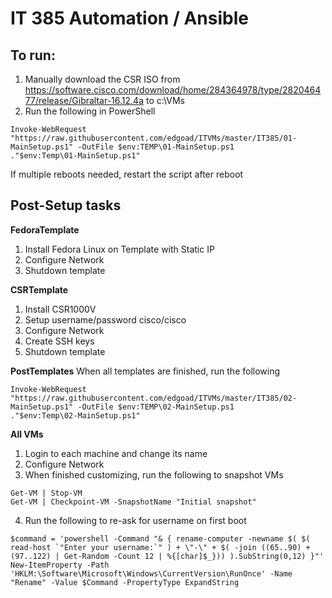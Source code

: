 # IT 385 Automation / Ansible

## To run:
1. Manually download the CSR ISO from https://software.cisco.com/download/home/284364978/type/282046477/release/Gibraltar-16.12.4a to c:\VMs
2. Run the following in PowerShell
```
Invoke-WebRequest "https://raw.githubusercontent.com/edgoad/ITVMs/master/IT385/01-MainSetup.ps1" -OutFile $env:TEMP\01-MainSetup.ps1
."$env:Temp\01-MainSetup.ps1"
```

If multiple reboots needed, restart the script after reboot


## Post-Setup tasks
**FedoraTemplate**
1. Install Fedora Linux on Template with Static IP
2. Configure Network
3. Shutdown template

**CSRTemplate**
1. Install CSR1000V
2. Setup username/password cisco/cisco
3. Configure Network
4. Create SSH keys
5. Shutdown template

**PostTemplates**
When all templates are finished, run the following
```
Invoke-WebRequest "https://raw.githubusercontent.com/edgoad/ITVMs/master/IT385/02-MainSetup.ps1" -OutFile $env:TEMP\02-MainSetup.ps1
."$env:Temp\02-MainSetup.ps1"
```


**All VMs**
1. Login to each machine and change its name
2. Configure Network
3. When finished customizing, run the following to snapshot VMs
```
Get-VM | Stop-VM
Get-VM | Checkpoint-VM -SnapshotName "Initial snapshot"
```
4. Run the following to re-ask for username on first boot
```
$command = 'powershell -Command "& { rename-computer -newname $( $( read-host `"Enter your username:`" ) + \"-\" + $( -join ((65..90) + (97..122) | Get-Random -Count 12 | %{[char]$_})) ).SubString(0,12) }"'
New-ItemProperty -Path 'HKLM:\Software\Microsoft\Windows\CurrentVersion\RunOnce' -Name "Rename" -Value $Command -PropertyType ExpandString
```